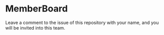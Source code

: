 # MemberBoard
Leave a comment to the issue of this repository with your name, and you will be invited into this team.
